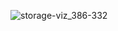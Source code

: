![storage-viz_386-332](https://user-images.githubusercontent.com/6372548/56682019-ef8e0600-66ca-11e9-8a20-634a840a1069.gif)
